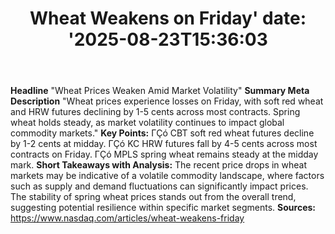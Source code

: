 ﻿---
title: "Wheat Weakens on Friday'
date: '2025-08-23T15:36:03"
category: "Markets"
summary: ""
slug: "wheat weakens on friday"
source_urls:
  - "https://www.nasdaq.com/articles/wheat-weakens-friday"
seo:
  title: "Wheat Weakens on Friday | Hash n Hedge'
  description: '"
  keywords: ["news", "markets", "brief"]
---
**Headline** "Wheat Prices Weaken Amid Market Volatility"  **Summary Meta Description** "Wheat prices experience losses on Friday, with soft red wheat and HRW futures declining by 1-5 cents across most contracts. Spring wheat holds steady, as market volatility continues to impact global commodity markets."  **Key Points:**  ΓÇó CBT soft red wheat futures decline by 1-2 cents at midday. ΓÇó KC HRW futures fall by 4-5 cents across most contracts on Friday. ΓÇó MPLS spring wheat remains steady at the midday mark.  **Short Takeaways with Analysis:** The recent price drops in wheat markets may be indicative of a volatile commodity landscape, where factors such as supply and demand fluctuations can significantly impact prices. The stability of spring wheat prices stands out from the overall trend, suggesting potential resilience within specific market segments.  **Sources:** https://www.nasdaq.com/articles/wheat-weakens-friday 
